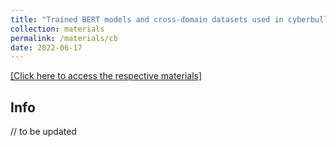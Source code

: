 ```yaml
---
title: "Trained BERT models and cross-domain datasets used in cyberbully detection"
collection: materials
permalink: /materials/cb
date: 2022-06-17
---
```

[[Click here to access the respective materials]](https://www.dropbox.com/sh/owioqrkc9aah2an/AAAXG8f_bS0JTQbBx4iMM9O5a?dl=0)

## Info

// to be updated
